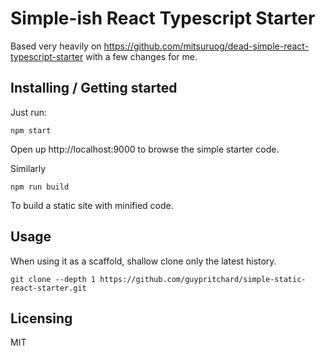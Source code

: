 # Simple-ish React Typescript Starter

Based very heavily on https://github.com/mitsuruog/dead-simple-react-typescript-starter with a few changes for me.

## Installing / Getting started

Just run:

```shell
npm start 
```

Open up http://localhost:9000 to browse the simple starter code.

Similarly 
```shell
npm run build
```

To build a static site with minified code.

## Usage

When using it as a scaffold, shallow clone only the latest history.

```
git clone --depth 1 https://github.com/guypritchard/simple-static-react-starter.git
```

## Licensing

MIT
